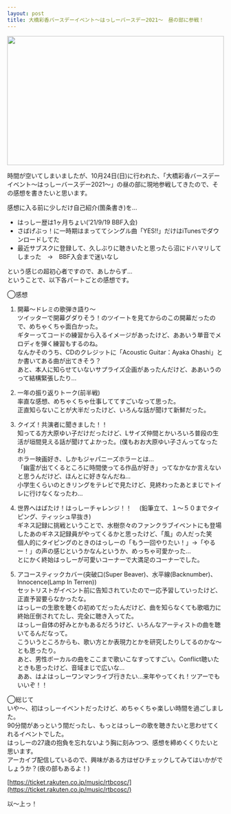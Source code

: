 ```yaml
---
layout: post
title: 大橋彩香バースデーイベント〜はっしーバースデー2021〜　昼の部に参戦！
---
```

<img src="/assets/img/hassy_birthday/hassy_birthday.jpg" style="width: 100%; height: 300px; object-fit: cover">  

時間が空いてしまいましたが、10月24日(日)に行われた、「大橋彩香バースデーイベント〜はっしーバースデー2021〜」の昼の部に現地参戦してきたので、その感想を書きたいと思います。

感想に入る前に少しだけ自己紹介(箇条書き)を…

- はっしー歴は1ヶ月ちょい(’21/9/19 BBF入会)
- さばげぶっ！に一時期はまっててシングル曲「YES!!」だけはiTunesでダウンロードしてた
- 最近サブスクに登録して、久しぶりに聴きいたと思ったら沼にドハマリしてしまった　→　BBF入会まで迷いなし

という感じの超初心者ですので、あしからず…  
ということで、以下各パートごとの感想です。

◯感想  
1. 開幕～ドレミの歌弾き語り～  
ツイッターで開幕グダりそう！のツイートを見てからのこの開幕だったので、めちゃくちゃ面白かった。  
ギターってコードの練習から入るイメージがあったけど、ああいう単音でメロディを弾く練習もするのね。  
なんかそのうち、CDのクレジットに「Acoustic Guitar：Ayaka Ohashi」とか書いてある曲が出てきそう？  
あと、本人に知らせていないサプライズ企画があったんだけど、ああいうのって結構緊張したり…  

1. 一年の振り返りトーク(前半戦)  
率直な感想、めちゃくちゃ仕事しててすごいなって思った。  
正直知らないことが大半だったけど、いろんな話が聞けて新鮮だった。  

1. クイズ！共演者に聞きました！！  
知ってる方大原ゆい子だけだったけど、Lサイズ仲間とかいろいろ普段の生活が垣間見える話が聞けてよかった。(僕もおお大原ゆい子さんってなったわ)  
ホラー映画好き、しかもジャパニーズホラーとは...  
「幽霊が出てくるところに時間使ってる作品が好き」ってなかなか言えないと思うんだけど、ほんとに好きなんだね…  
小学生くらいのときリングをテレビで見たけど、見終わったあとまじでトイレに行けなくなったわ…  

1. 世界へはばたけ！はっしーチャレンジ！！
　(鉛筆立て、１～５０までタイピング、ティッシュ早抜き)  
ギネス記録に挑戦ということで、水樹奈々のファンクラブイベントにも登場したあのギネス記録員がやってくるかと思ったけど、「風」の人だった笑  
個人的にタイピングのときのはっしーの「もう一回やりたい！」→「やるー！」の声の感じというかなんというか、めっちゃ可愛かった...  
とにかく終始はっしーが可愛いコーナーで大満足のコーナーでした。  

1. アコースティックカバー(突破口(Super Beaver)、水平線(Backnumber)、Innocence(Lamp In Terren))  
セットリストがイベント前に告知されていたので一応予習していったけど、正直予習要らなかったな。  
はっしーの生歌を聴くの初めてだったんだけど、曲を知らなくても歌唱力に終始圧倒されてたし、完全に聴き入ってた。  
はっしー自体の好みとかもあるだろうけど、いろんなアーティストの曲を聴いてるんだなって。  
こういうところからも、歌い方とか表現力とかを研究したりしてるのかな〜とも思ったり。  
あと、男性ボーカルの曲をここまで歌いこなすってすごい。Conflict聴いたときも思ったけど、音域まじで広いな…  
ああ、はよはっしーワンマンライブ行きたい...来年やってくれ！ツアーでもいいぞ！！

◯総じて  
いや〜、初はっしーイベントだったけど、めちゃくちゃ楽しい時間を過ごしました。  
90分間があっという間だったし、もっとはっしーの歌を聴きたいと思わせてくれるイベントでした。  
はっしーの27歳の抱負を忘れないよう胸に刻みつつ、感想を締めくくりたいと思います。  
アーカイブ配信しているので、興味がある方はぜひチェックしてみてはいかがでしょうか？(夜の部もあるよ！)

[https://ticket.rakuten.co.jp/music/rtbcosc/](https://ticket.rakuten.co.jp/music/rtbcosc/)

以〜上っ！
